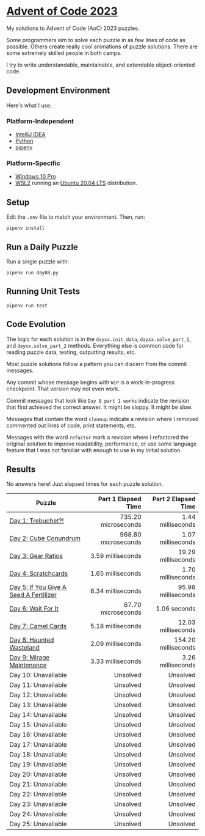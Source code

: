 # [Advent of Code 2023](https://adventofcode.com/2023)

My solutions to Advent of Code (AoC) 2023 puzzles.

Some programmers aim to solve each puzzle in as few lines of code as possible.
Others create really cool animations of puzzle solutions. There are some
extremely skilled people in both camps.

I try to write understandable, maintainable, and extendable object-oriented
code.

## Development Environment

Here's what I use.

### Platform-Independent

* [IntelliJ IDEA](https://www.jetbrains.com/idea/)
* [Python](https://www.python.org/)
* [pipenv](https://pipenv.pypa.io/en/latest/)

### Platform-Specific

* [Windows 10 Pro](https://www.microsoft.com/en-us/software-download/windows10)
* [WSL2](https://learn.microsoft.com/en-us/windows/wsl/install) running
  an [Ubuntu 20.04 LTS](https://ubuntu.com/) distribution.

## Setup
Edit the `.env` file to match your environment. Then, run:

    pipenv install

## Run a Daily Puzzle

Run a single puzzle with:

    pipenv run day08.py

## Running Unit Tests

    pipenv run test

## Code Evolution

The logic for each solution is in the `dayxx.init_data`, `dayxx.solve_part_1`,
and `dayxx.solve_part_2` methods. Everything else is common code for reading
puzzle data, testing, outputting results, etc.

Most puzzle solutions follow a pattern you can discern from the commit
messages.

Any commit whose message begins with `WIP` is a work-in-progress checkpoint.
That version may not even work.

Commit messages that look like `Day 8 part 1 works` indicate the revision
that first achieved the correct answer. It might be sloppy. It might be slow.

Messages that contain the word `cleanup` indicate a revision where I removed
commented out lines of code, print statements, etc.

Messages with the word `refactor` mark a revision where I refactored the
original solution to improve readability, performance, or use some language
feature that I was not familiar with enough to use in my initial solution. 

## Results

No answers here! Just elapsed times for each puzzle solution.

| Puzzle                                                                     | Part 1 Elapsed Time | Part 2 Elapsed Time |
|----------------------------------------------------------------------------|--------------------:|--------------------:|
| [Day 1: Trebuchet?!](https://adventofcode.com/2023/1)                      | 735.20 microseconds |   1.44 milliseconds |
| [Day  2: Cube Conundrum](https://adventofcode.com/2023/2)                  | 968.80 microseconds |   1.07 milliseconds |
| [Day  3: Gear Ratios](https://adventofcode.com/2023/3)                     |   3.59 milliseconds |  19.29 milliseconds |
| [Day  4: Scratchcards](https://adventofcode.com/2023/4)                    |   1.65 milliseconds |   1.70 milliseconds |
| [Day  5: If You Give A Seed A Fertilizer](https://adventofcode.com/2023/5) |   6.34 milliseconds |  95.98 milliseconds |
| [Day 6: Wait For It](https://adventofcode.com/2023/6)                      |  67.70 microseconds |        1.06 seconds |
| [Day 7: Camel Cards](https://adventofcode.com/2023/7)                      |   5.18 milliseconds |  12.03 milliseconds |
| [Day 8: Haunted Wasteland](https://adventofcode.com/2023/8)                |   2.09 milliseconds | 154.20 milliseconds |
| [Day 9: Mirage Maintenance](https://adventofcode.com/2023/9)               |   3.33 milliseconds |   3.26 milliseconds |
| Day 10: Unavailable                                                        |            Unsolved |            Unsolved |
| Day 11: Unavailable                                                        |            Unsolved |            Unsolved |
| Day 12: Unavailable                                                        |            Unsolved |            Unsolved |
| Day 13: Unavailable                                                        |            Unsolved |            Unsolved |
| Day 14: Unavailable                                                        |            Unsolved |            Unsolved |
| Day 15: Unavailable                                                        |            Unsolved |            Unsolved |
| Day 16: Unavailable                                                        |            Unsolved |            Unsolved |
| Day 17: Unavailable                                                        |            Unsolved |            Unsolved |
| Day 18: Unavailable                                                        |            Unsolved |            Unsolved |
| Day 19: Unavailable                                                        |            Unsolved |            Unsolved |
| Day 20: Unavailable                                                        |            Unsolved |            Unsolved |
| Day 21: Unavailable                                                        |            Unsolved |            Unsolved |
| Day 22: Unavailable                                                        |            Unsolved |            Unsolved |
| Day 23: Unavailable                                                        |            Unsolved |            Unsolved |
| Day 24: Unavailable                                                        |            Unsolved |            Unsolved |
| Day 25: Unavailable                                                        |            Unsolved |            Unsolved |
